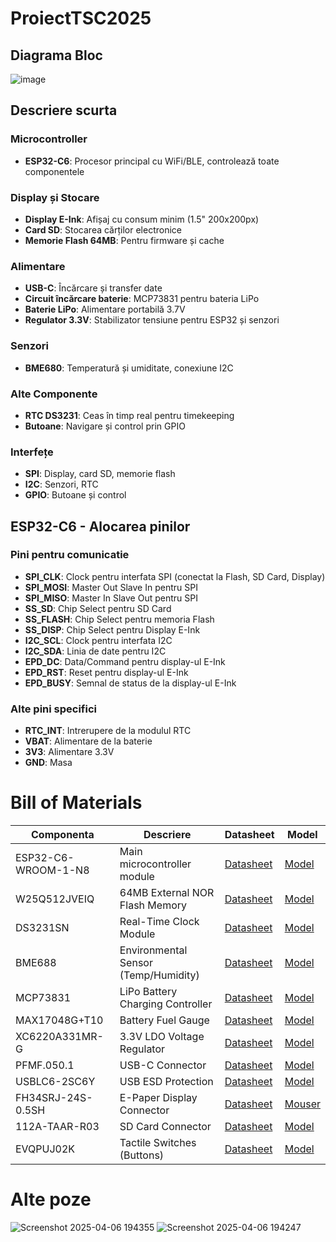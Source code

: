 # ProiectTSC2025

## Diagrama Bloc

![image](https://github.com/user-attachments/assets/cf016ced-38cc-4f77-a24d-0b3fbc02e55c)


## Descriere scurta

### Microcontroller
- **ESP32-C6**: Procesor principal cu WiFi/BLE, controlează toate componentele

### Display și Stocare
- **Display E-Ink**: Afișaj cu consum minim (1.5" 200x200px)
- **Card SD**: Stocarea cărților electronice
- **Memorie Flash 64MB**: Pentru firmware și cache

### Alimentare
- **USB-C**: Încărcare și transfer date
- **Circuit încărcare baterie**: MCP73831 pentru bateria LiPo
- **Baterie LiPo**: Alimentare portabilă 3.7V
- **Regulator 3.3V**: Stabilizator tensiune pentru ESP32 și senzori

### Senzori
- **BME680**: Temperatură și umiditate, conexiune I2C

### Alte Componente
- **RTC DS3231**: Ceas în timp real pentru timekeeping
- **Butoane**: Navigare și control prin GPIO

### Interfețe
- **SPI**: Display, card SD, memorie flash
- **I2C**: Senzori, RTC
- **GPIO**: Butoane și control

## ESP32-C6 - Alocarea pinilor

### Pini pentru comunicatie
- **SPI_CLK**: Clock pentru interfata SPI (conectat la Flash, SD Card, Display)
- **SPI_MOSI**: Master Out Slave In pentru SPI
- **SPI_MISO**: Master In Slave Out pentru SPI
- **SS_SD**: Chip Select pentru SD Card
- **SS_FLASH**: Chip Select pentru memoria Flash
- **SS_DISP**: Chip Select pentru Display E-Ink
- **I2C_SCL**: Clock pentru interfata I2C
- **I2C_SDA**: Linia de date pentru I2C
- **EPD_DC**: Data/Command pentru display-ul E-Ink
- **EPD_RST**: Reset pentru display-ul E-Ink
- **EPD_BUSY**: Semnal de status de la display-ul E-Ink

### Alte pini specifici
- **RTC_INT**: Intrerupere de la modulul RTC
- **VBAT**: Alimentare de la baterie
- **3V3**: Alimentare 3.3V
- **GND**: Masa

# Bill of Materials

| Componenta | Descriere | Datasheet | Model |
|-----------|-------------|-----------|--------------|
| ESP32-C6-WROOM-1-N8 | Main microcontroller module | [Datasheet](https://www.espressif.com/sites/default/files/documentation/esp32-c6_datasheet_en.pdf) | [Model](https://www.mouser.com/ProductDetail/Espressif-Systems/ESP32-C6-WROOM-1-N8) |
| W25Q512JVEIQ | 64MB External NOR Flash Memory | [Datasheet](https://www.winbond.com/resource-files/W25Q512JV%20RevI%2005132020%20Plus.pdf) | [Model](https://www.mouser.com/ProductDetail/Winbond/W25Q512JVEIQ) |
| DS3231SN | Real-Time Clock Module | [Datasheet](https://datasheets.maximintegrated.com/en/ds/DS3231.pdf) | [Model](https://www.mouser.com/ProductDetail/Analog-Devices-Maxim-Integrated/DS3231SN) |
| BME688 | Environmental Sensor (Temp/Humidity) | [Datasheet](https://www.bosch-sensortec.com/media/boschsensortec/downloads/datasheets/bst-bme688-ds000.pdf) | [Model](https://www.mouser.com/ProductDetail/Bosch-Sensortec/BME688) |
| MCP73831 | LiPo Battery Charging Controller | [Datasheet](https://ww1.microchip.com/downloads/en/DeviceDoc/20001984g.pdf) | [Model](https://www.mouser.com/ProductDetail/Microchip-Technology/MCP73831T-5ACI-OT) |
| MAX17048G+T10 | Battery Fuel Gauge | [Datasheet](https://datasheets.maximintegrated.com/en/ds/MAX17048-MAX17049.pdf) | [Model](https://www.mouser.com/ProductDetail/Analog-Devices-Maxim-Integrated/MAX17048G%2bT10) |
| XC6220A331MR-G | 3.3V LDO Voltage Regulator | [Datasheet](https://www.torexsemi.com/file/xc6220/XC6220.pdf) | [Model](https://www.mouser.com/ProductDetail/Torex-Semiconductor/XC6220A331MR-G) |
| PFMF.050.1 | USB-C Connector | [Datasheet](https://cdn.amphenol-cs.com/media/wysiwyg/files/drawing/pfmf.pdf) | [Model](https://www.mouser.com/ProductDetail/Amphenol-FCI/PFMF0501) |
| USBLC6-2SC6Y | USB ESD Protection | [Datasheet](https://www.st.com/resource/en/datasheet/usblc6-2.pdf) | [Model](https://www.mouser.com/ProductDetail/STMicroelectronics/USBLC6-2SC6Y) |
| FH34SRJ-24S-0.5SH | E-Paper Display Connector | [Datasheet](https://www.hirose.com/product/document?clcode=CL0684-0832-7-99&productname=FH34SRJ-24S-0.5SH(99)&series=FH34&documenttype=Catalog&lang=en&documentid=D49681_en) | [Mouser](https://www.mouser.com/ProductDetail/Hirose-Connector/FH34SRJ-24S-0.5SH) |
| 112A-TAAR-R03 | SD Card Connector | [Datasheet](https://www.attend.com.tw/sites/default/files/2022-05/112A-TAAR-R03.pdf) | [Model](https://www.mouser.com/ProductDetail/Attend/112A-TAAR-R03) |
| EVQPUJ02K | Tactile Switches (Buttons) | [Datasheet](https://industry.panasonic.com/ww/components/devices/mechanical-components/switches/light-touch-switches/products/evqpuj02k) | [Model](https://www.mouser.com/ProductDetail/Panasonic/EVQPUJ02K) |

# Alte poze

![Screenshot 2025-04-06 194355](https://github.com/user-attachments/assets/f6a0d3d8-5469-4f42-b72e-c700dec84ab4)
![Screenshot 2025-04-06 194247](https://github.com/user-attachments/assets/bac51ebf-e645-47f2-8099-25c2ea2e21cb)



